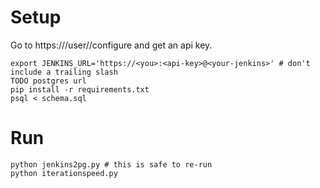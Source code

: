 # Setup

Go to https://<your-jenkins>/user/<you>/configure and get an api key.

```
export JENKINS_URL='https://<you>:<api-key>@<your-jenkins>' # don't include a trailing slash
TODO postgres url
pip install -r requirements.txt
psql < schema.sql
```

# Run

```
python jenkins2pg.py # this is safe to re-run
python iterationspeed.py
```

